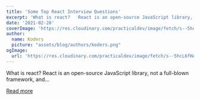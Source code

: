 ```yaml
---
title: 'Some Top React Interview Questions'
excerpt: 'What is react?   React is an open-source JavaScript library, not a full-blown framework, and...'
date: '2021-02-28'
coverImage: 'https://res.cloudinary.com/practicaldev/image/fetch/s--5hcL6fHA--/c_imagga_scale,f_auto,fl_progressive,h_420,q_auto,w_1000/https://dev-to-uploads.s3.amazonaws.com/uploads/articles/sx07esli5pibf7nypmuv.png'
author:
  name: Koders
  picture: "assets/blog/authors/koders.png"
ogImage:
  url: 'https://res.cloudinary.com/practicaldev/image/fetch/s--5hcL6fHA--/c_imagga_scale,f_auto,fl_progressive,h_420,q_auto,w_1000/https://dev-to-uploads.s3.amazonaws.com/uploads/articles/sx07esli5pibf7nypmuv.png'
---
```


What is react?   React is an open-source JavaScript library, not a full-blown framework, and...

[Read more](https://dev.to/salothom/some-top-react-interview-questions-3b60)
